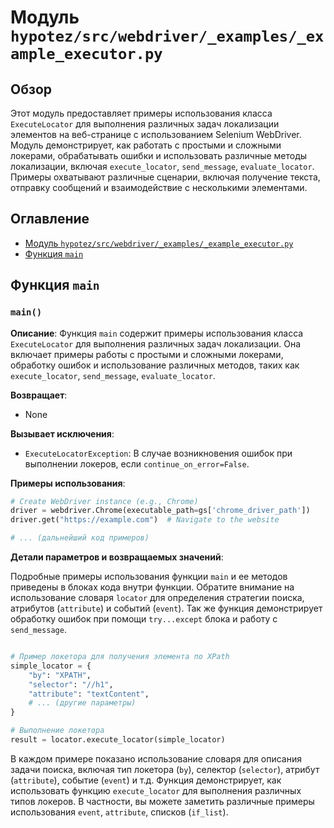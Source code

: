 # Модуль `hypotez/src/webdriver/_examples/_example_executor.py`

## Обзор

Этот модуль предоставляет примеры использования класса `ExecuteLocator` для выполнения различных задач локализации элементов на веб-странице с использованием Selenium WebDriver.  Модуль демонстрирует, как работать с простыми и сложными локерами, обрабатывать ошибки и использовать различные методы локализации, включая `execute_locator`, `send_message`, `evaluate_locator`.  Примеры охватывают различные сценарии, включая получение текста, отправку сообщений и взаимодействие с несколькими элементами.

## Оглавление

* [Модуль `hypotez/src/webdriver/_examples/_example_executor.py`](#модуль-hypotezsrcwebdriver_examples_example_executorpy)
* [Функция `main`](#функция-main)


## Функция `main`

### `main()`

**Описание**:  Функция `main` содержит примеры использования класса `ExecuteLocator` для выполнения различных задач локализации. Она включает примеры работы с простыми и сложными локерами, обработку ошибок и использование различных методов, таких как `execute_locator`, `send_message`, `evaluate_locator`.


**Возвращает**:
-  None


**Вызывает исключения**:
-  `ExecuteLocatorException`: В случае возникновения ошибок при выполнении локеров, если `continue_on_error=False`.


**Примеры использования**:


```python
# Create WebDriver instance (e.g., Chrome)
driver = webdriver.Chrome(executable_path=gs['chrome_driver_path'])
driver.get("https://example.com")  # Navigate to the website

# ... (дальнейший код примеров)
```

**Детали параметров и возвращаемых значений**:

Подробные примеры использования функции `main` и ее методов приведены в блоках кода внутри функции.  Обратите внимание на использование словаря `locator` для определения стратегии поиска, атрибутов (`attribute`) и событий (`event`).  Так же функция демонстрирует обработку ошибок при помощи `try...except` блока и работу с `send_message`.


```python

# Пример локетора для получения элемента по XPath
simple_locator = {
    "by": "XPATH",
    "selector": "//h1",
    "attribute": "textContent",
    # ... (другие параметры)
}

# Выполнение локетора
result = locator.execute_locator(simple_locator)
```

В каждом примере показано использование словаря для описания задачи поиска, включая тип локетора (`by`), селектор (`selector`), атрибут (`attribute`), событие (`event`) и т.д. Функция демонстрирует, как использовать функцию `execute_locator` для выполнения различных типов локеров.  В частности, вы можете заметить различные примеры использования `event`, `attribute`, списков (`if_list`).

```